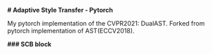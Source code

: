 **# Adaptive Style Transfer - Pytorch**

My pytorch implementation of the CVPR2021: DualAST. Forked from pytorch implementation of AST(ECCV2018).



**### SCB block**
